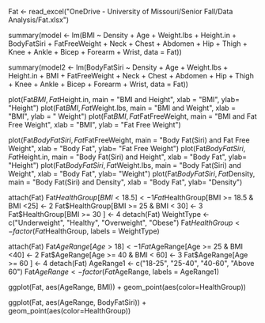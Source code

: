 Fat <- read_excel("OneDrive - University of Missouri/Senior Fall/Data Analysis/Fat.xlsx")

summary(model <- lm(BMI ~ Density + Age + 
                    Weight.lbs + Height.in + BodyFatSiri + FatFreeWeight + Neck + Chest + Abdomen + Hip + Thigh + Knee +
                    Ankle + Bicep + Forearm + Wrist, data = Fat))
                    
summary(model2 <- lm(BodyFatSiri ~ Density + Age + 
                      Weight.lbs + Height.in + BMI + FatFreeWeight + Neck + Chest + Abdomen + Hip + Thigh + Knee + 
                      Ankle + Bicep + Forearm + Wrist, data = Fat))

plot(Fat$BMI, Fat$Height.in, main = "BMI and Height", xlab = "BMI", ylab= "Height")
plot(Fat$BMI, Fat$Weight.lbs, main = "BMI and Weight", xlab = "BMI", ylab = " Weight") 
plot(Fat$BMI, Fat$FatFreeWeight, main = "BMI and Fat Free Weight", xlab = "BMI", ylab = "Fat Free Weight")

plot(Fat$BodyFatSiri, Fat$FatFreeWeight, main = "Body Fat(Siri) and Fat Free Weight", xlab = "Body Fat", ylab= "Fat Free Weight")
plot(Fat$BodyFatSiri, Fat$Height.in, main = "Body Fat(Siri) and Height", xlab = "Body Fat", ylab= "Height")
plot(Fat$BodyFatSiri, Fat$Weight.lbs, main = "Body Fat(Siri) and Weight", xlab = "Body Fat", ylab= "Weight") 
plot(Fat$BodyFatSiri, Fat$Density, main = "Body Fat(Siri) and Density", xlab = "Body Fat", ylab= "Density") 


attach(Fat)
Fat$HealthGroup[BMI < 18.5] <- 1
Fat$HealthGroup[BMI >= 18.5 & BMI <25] <- 2
Fat$HealthGroup[BMI >= 25 & BMI < 30] <- 3
Fat$HealthGroup[BMI >= 30 ] <- 4
detach(Fat)
WeightType <- c("Underweight", "Healthy", "Overweight", "Obese")
Fat$HealthGroup <-factor(Fat$HealthGroup, labels = WeightType)

attach(Fat)
Fat$AgeRange[Age > 18] <- 1
Fat$AgeRange[Age >= 25 & BMI <40] <- 2
Fat$AgeRange[Age >= 40 & BMI < 60] <- 3
Fat$AgeRange[Age >= 60 ] <- 4
detach(Fat)
AgeRange1 <- c("18-25", "25-40", "40-60", "Above 60")
Fat$AgeRange <- factor(Fat$AgeRange, labels = AgeRange1)

ggplot(Fat, aes(AgeRange, BMI)) +
  geom_point(aes(color=HealthGroup))

ggplot(Fat, aes(AgeRange, BodyFatSiri)) +
  geom_point(aes(color=HealthGroup))
